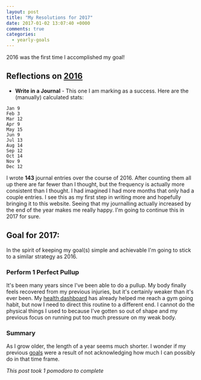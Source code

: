 ```yaml
---
layout: post
title: "My Resolutions for 2017"
date: 2017-01-02 13:07:40 +0000
comments: true
categories:
  - yearly-goals
---
```


2016 was the first time I accomplished my goal!

## Reflections on [2016][2016-post]


* **Write in a Journal** - This one I am marking as a success.  Here are the (manually) calculated stats:

```
Jan 9
Feb 3
Mar 12
Apr 9
May 15
Jun 9
Jul 13
Aug 14
Sep 12
Oct 14
Nov 9
Dec 12
```

I wrote **143** journal entries over the course of 2016.  After counting them all up there are far fewer than I thought,
but the frequency is actually more consistent than I thought. I had imagined I had more months that only had a couple
entries. I see this as my first step in writing more and hopefully bringing it to this website. Seeing that my
journalling actually increased by the end of the year makes me really happy. I'm going to continue this in 2017 for
sure.

[2016-post]: /my-resolutions-for-2016/

## Goal for 2017:

In the spirit of keeping my goal(s) simple and achievable I'm going to stick to a similar strategy as 2016.

### Perform 1 Perfect Pullup

It's been many years since I've been able to do a pullup. My body finally feels recovered from my previous injuries, but
it's certainly weaker than it's ever been. My [health dashboard][health-dashboard] has already helped me reach a gym
going habit, but now I need to direct this routine to a different end. I cannot do the physical things I used to because
I've gotten so out of shape and my previous focus on running put too much pressure on my weak body.

[health-dashboard]: /health/

### Summary

As I grow older, the length of a year seems much shorter. I wonder if my previous [goals][goals] were a result of not
acknowledging how much I can possibly do in that time frame.

[goals]: /blog/categories/yearly-goals/

*This post took 1 pomodoro to complete*

